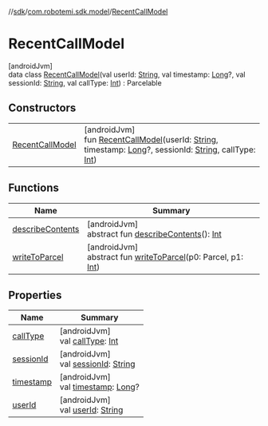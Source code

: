 //[sdk](../../../index.md)/[com.robotemi.sdk.model](../index.md)/[RecentCallModel](index.md)

# RecentCallModel

[androidJvm]\
data class [RecentCallModel](index.md)(val userId: [String](https://kotlinlang.org/api/latest/jvm/stdlib/kotlin/-string/index.html), val timestamp: [Long](https://kotlinlang.org/api/latest/jvm/stdlib/kotlin/-long/index.html)?, val sessionId: [String](https://kotlinlang.org/api/latest/jvm/stdlib/kotlin/-string/index.html), val callType: [Int](https://kotlinlang.org/api/latest/jvm/stdlib/kotlin/-int/index.html)) : Parcelable

## Constructors

| | |
|---|---|
| [RecentCallModel](-recent-call-model.md) | [androidJvm]<br>fun [RecentCallModel](-recent-call-model.md)(userId: [String](https://kotlinlang.org/api/latest/jvm/stdlib/kotlin/-string/index.html), timestamp: [Long](https://kotlinlang.org/api/latest/jvm/stdlib/kotlin/-long/index.html)?, sessionId: [String](https://kotlinlang.org/api/latest/jvm/stdlib/kotlin/-string/index.html), callType: [Int](https://kotlinlang.org/api/latest/jvm/stdlib/kotlin/-int/index.html)) |

## Functions

| Name | Summary |
|---|---|
| [describeContents](index.md#-1578325224%2FFunctions%2F462465411) | [androidJvm]<br>abstract fun [describeContents](index.md#-1578325224%2FFunctions%2F462465411)(): [Int](https://kotlinlang.org/api/latest/jvm/stdlib/kotlin/-int/index.html) |
| [writeToParcel](index.md#-1754457655%2FFunctions%2F462465411) | [androidJvm]<br>abstract fun [writeToParcel](index.md#-1754457655%2FFunctions%2F462465411)(p0: Parcel, p1: [Int](https://kotlinlang.org/api/latest/jvm/stdlib/kotlin/-int/index.html)) |

## Properties

| Name | Summary |
|---|---|
| [callType](call-type.md) | [androidJvm]<br>val [callType](call-type.md): [Int](https://kotlinlang.org/api/latest/jvm/stdlib/kotlin/-int/index.html) |
| [sessionId](session-id.md) | [androidJvm]<br>val [sessionId](session-id.md): [String](https://kotlinlang.org/api/latest/jvm/stdlib/kotlin/-string/index.html) |
| [timestamp](timestamp.md) | [androidJvm]<br>val [timestamp](timestamp.md): [Long](https://kotlinlang.org/api/latest/jvm/stdlib/kotlin/-long/index.html)? |
| [userId](user-id.md) | [androidJvm]<br>val [userId](user-id.md): [String](https://kotlinlang.org/api/latest/jvm/stdlib/kotlin/-string/index.html) |
